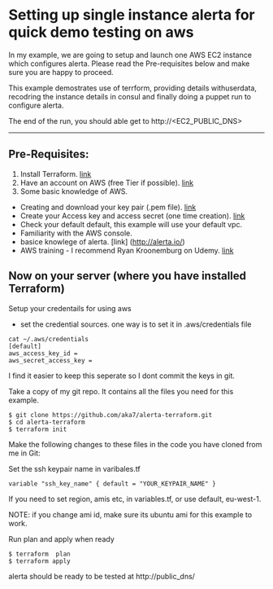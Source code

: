 # Setting up single instance alerta for quick demo testing on aws

In my example, we are going to setup and launch one AWS EC2 instance which configures alerta. Please read the Pre-requisites below and make sure you are happy to proceed.

This example demostrates use of terrform, providing details withuserdata, recodring the instance details in consul and finally doing a puppet run to configure alerta.

The end of the run, you should able get to http://<EC2_PUBLIC_DNS>

---
## Pre-Requisites:

1. Install Terraform. [link](https://www.terraform.io/intro/getting-started/install.html)
2. Have an account on AWS (free Tier if possible). [link](https://aws.amazon.com/free)
3. Some basic knowledge of AWS.
  * Creating and download your key pair (.pem file). [link](https://docs.aws.amazon.com/AWSEC2/latest/UserGuide/ec2-key-pairs.html)
  * Create your Access key and access secret (one time creation). [link](https://docs.aws.amazon.com/IAM/latest/UserGuide/id_credentials_access-keys.html#Using_CreateAccessKey)
  * Check your default default, this example will use your default vpc.
  * Familiarity with the AWS console.
  * basice knowlege of alerta. [link] (http://alerta.io/)
  * AWS training - I recommend Ryan Kroonemburg on Udemy. [link](https://www.udemy.com/user/ryankroonenburg/)

## Now on your server (where you have installed Terraform)

Setup your credentails for using aws
  * set the credential sources. one way is to set it in .aws/credentials file

```
cat ~/.aws/credentials
[default]
aws_access_key_id = 
aws_secret_access_key =
```
I find it easier to keep this seperate so I dont commit the keys in git.


Take a copy of my git repo. It contains all the files you need for this example.

```
$ git clone https://github.com/aka7/alerta-terraform.git 
$ cd alerta-terraform
$ terraform init 
```

Make the following changes to these files in the code you have cloned from me in Git:

Set the ssh keypair name in varibales.tf

```
variable "ssh_key_name" { default = "YOUR_KEYPAIR_NAME" }

```

If you need to set region, amis etc, in variables.tf, or use default, eu-west-1.  

NOTE: if you change ami id, make sure its ubuntu ami for this example to work.

Run plan and apply when ready
```
$ terraform  plan
$ terraform apply
```

alerta should be ready to be tested at http://public_dns/

